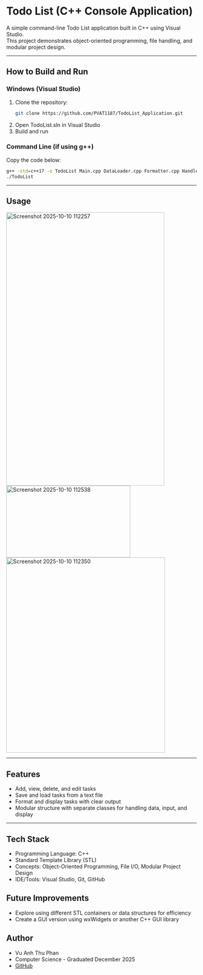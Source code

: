 # Todo List (C++ Console Application)

A simple command-line Todo List application built in C++ using Visual Studio.  
This project demonstrates object-oriented programming, file handling, and modular project design.

---

## How to Build and Run
### Windows (Visual Studio)
1. Clone the repository:
   ```bash
   git clone https://github.com/PVAT1187/TodoList_Application.git
2. Open TodoList.sln in Visual Studio
3. Build and run

### Command Line (if using g++)
Copy the code below:
  ```bash
  g++ -std=c++17 -o TodoList Main.cpp DataLoader.cpp Formatter.cpp Handler.cpp Interface.cpp Printer.cpp Todo.cpp TodoList.cpp
  ./TodoList
  ```
---

## Usage
<img width="418" height="724" alt="Screenshot 2025-10-10 112257" src="https://github.com/user-attachments/assets/316491f5-a473-42e9-8ecf-ca1f26b1993f" />
<img width="328" height="190" alt="Screenshot 2025-10-10 112538" src="https://github.com/user-attachments/assets/553ffc63-318e-439a-8e63-153c5f6927ee" />
<img width="420" height="517" alt="Screenshot 2025-10-10 112350" src="https://github.com/user-attachments/assets/0aa2b938-2f0c-4c34-817f-b29f19e1aa15" />

---

## Features
- Add, view, delete, and edit tasks
- Save and load tasks from a text file
- Format and display tasks with clear output
- Modular structure with separate classes for handling data, input, and display

---

## Tech Stack
- Programming Language: C++
- Standard Template Library (STL)
- Concepts: Object-Oriented Programming, File I/O, Modular Project Design
- IDE/Tools: Visual Studio, Git, GitHub

## Future Improvements
- Explore using different STL containers or data structures for efficiency
- Create a GUI version using wxWidgets or another C++ GUI library

## Author
- Vu Anh Thu Phan
- Computer Science - Graduated December 2025
- [GitHub](https://github.com/PVAT1187) 

